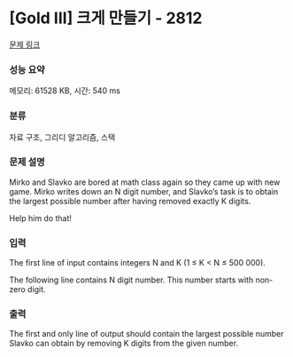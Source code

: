 # [Gold III] 크게 만들기 - 2812 

[문제 링크](https://www.acmicpc.net/problem/2812) 

### 성능 요약

메모리: 61528 KB, 시간: 540 ms

### 분류

자료 구조, 그리디 알고리즘, 스택

### 문제 설명

<p>Mirko and Slavko are bored at math class again so they came up with new game. Mirko writes down an N digit number, and Slavko’s task is to obtain the largest possible number after having removed exactly K digits. </p>

<p>Help him do that! </p>

### 입력 

 <p>The first line of input contains integers N and K (1 ≤ K < N ≤ 500 000). </p>

<p>The following line contains N digit number. This number starts with non-zero digit. </p>

### 출력 

 <p>The first and only line of output should contain the largest possible number Slavko can obtain by removing K digits from the given number. </p>

